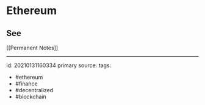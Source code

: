 # Ethereum

## See
[[Permanent Notes]]


---

id: 20210131160334
primary source: 
tags:
- #ethereum
- #finance 
- #decentralized 
- #blockchain 

